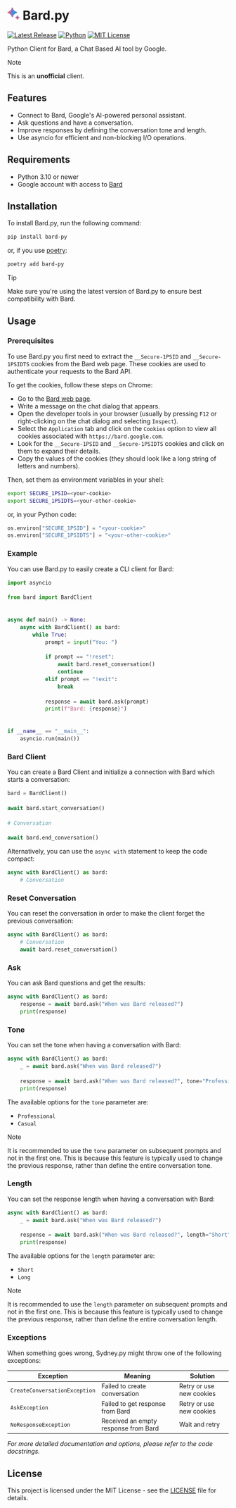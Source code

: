 # <img src="https://raw.githubusercontent.com/vsakkas/bard.py/master/images/logo.svg?token=GHSAT0AAAAAAB7MEK465TODCKRPHN3YQY54ZKGUN4Q" width="28px" /> Bard.py

[![Latest Release](https://img.shields.io/github/v/release/vsakkas/bard.py.svg)](https://github.com/vsakkas/bard.py/releases/tag/v0.4.0)
[![Python](https://img.shields.io/badge/python-3.10+-blue.svg)](https://www.python.org/downloads/)
[![MIT License](https://img.shields.io/badge/license-MIT-blue)](https://github.com/vsakkas/bard.py/blob/master/LICENSE)

Python Client for Bard, a Chat Based AI tool by Google.

> [!NOTE]
> This is an **unofficial** client.

## Features

- Connect to Bard, Google's AI-powered personal assistant.
- Ask questions and have a conversation.
- Improve responses by defining the conversation tone and length.
- Use asyncio for efficient and non-blocking I/O operations.

## Requirements

- Python 3.10 or newer
- Google account with access to [Bard](https://bard.google.com/)

## Installation

To install Bard.py, run the following command:

```bash
pip install bard-py
```

or, if you use [poetry](https://python-poetry.org/):

```bash
poetry add bard-py
```

> [!TIP]
> Make sure you're using the latest version of Bard.py to ensure best compatibility with Bard.

## Usage

### Prerequisites

To use Bard.py you first need to extract the `__Secure-1PSID` and `__Secure-1PSIDTS` cookies from the Bard web page. These cookies are used to authenticate your requests to the Bard API.

To get the cookies, follow these steps on Chrome:
- Go to the [Bard web page](https://bard.google.com/).
- Write a message on the chat dialog that appears.
- Open the developer tools in your browser (usually by pressing `F12` or right-clicking on the chat dialog and selecting `Inspect`).
- Select the `Application` tab and click on the `Cookies` option to view all cookies associated with `https://bard.google.com`.
- Look for the `__Secure-1PSID` and `__Secure-1PSIDTS` cookies and click on them to expand their details.
- Copy the values of the cookies (they should look like a long string of letters and numbers).

Then, set them as environment variables in your shell:

```bash
export SECURE_1PSID=<your-cookie>
export SECURE_1PSIDTS=<your-other-cookie>
```

or, in your Python code:

```python
os.environ["SECURE_1PSID"] = "<your-cookie>"
os.environ["SECURE_1PSIDTS"] = "<your-other-cookie>"
```

### Example

You can use Bard.py to easily create a CLI client for Bard:

```python
import asyncio

from bard import BardClient


async def main() -> None:
    async with BardClient() as bard:
        while True:
            prompt = input("You: ")

            if prompt == "!reset":
                await bard.reset_conversation()
                continue
            elif prompt == "!exit":
                break

            response = await bard.ask(prompt)
            print(f"Bard: {response}")


if __name__ == "__main__":
    asyncio.run(main())
```

### Bard Client

You can create a Bard Client and initialize a connection with Bard which starts a conversation:

```python
bard = BardClient()

await bard.start_conversation()

# Conversation

await bard.end_conversation()
```

Alternatively, you can use the `async with` statement to keep the code compact:

```python
async with BardClient() as bard:
    # Conversation
```

### Reset Conversation

You can reset the conversation in order to make the client forget the previous conversation:

```python
async with BardClient() as bard:
    # Conversation
    await bard.reset_conversation()
```

### Ask

You can ask Bard questions and get the results:

```python
async with BardClient() as bard:
    response = await bard.ask("When was Bard released?")
    print(response)
```


### Tone

You can set the tone when having a conversation with Bard:

```python
async with BardClient() as bard:
    _ = await bard.ask("When was Bard released?")

    response = await bard.ask("When was Bard released?", tone="Professional")
    print(response)
```

The available options for the `tone` parameter are:
- `Professional`
- `Casual`

> [!NOTE]
> It is recommended to use the `tone` parameter on subsequent prompts and not in the first one. This is because this feature is typically used to change the previous response, rather than define the entire conversation tone.

### Length

You can set the response length when having a conversation with Bard:

```python
async with BardClient() as bard:
    _ = await bard.ask("When was Bard released?")

    response = await bard.ask("When was Bard released?", length="Short")
    print(response)
```

The available options for the `length` parameter are:
- `Short`
- `Long`

> [!NOTE]
> It is recommended to use the `length` parameter on subsequent prompts and not in the first one. This is because this feature is typically used to change the previous response, rather than define the entire conversation length.


### Exceptions

When something goes wrong, Sydney.py might throw one of the following exceptions:

| Exception                     | Meaning                                   | Solution                 |
|-------------------------------|-------------------------------------------|--------------------------|
| `CreateConversationException` | Failed to create conversation             | Retry or use new cookies |
| `AskException`                | Failed to get response from Bard          | Retry or use new cookies |
| `NoResponseException`         | Received an empty response from Bard      | Wait and retry           |

*For more detailed documentation and options, please refer to the code docstrings.*

## License

This project is licensed under the MIT License - see the [LICENSE](https://github.com/vsakkas/bard.py/blob/master/LICENSE) file for details.
